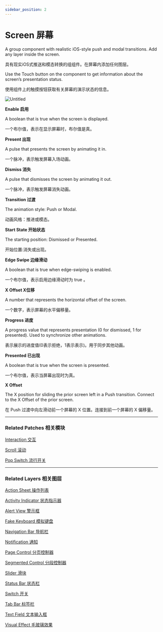 ```yaml
---
sidebar_position: 2
---
```


# Screen 屏幕

A group component with realistic iOS-style push and modal transitions. Add any layer inside the screen.

具有现实iOS式推送和模态转换的组组件。在屏幕内添加任何图层。

Use the Touch button on the component to get information about the screen’s presentation status.

使用组件上的触摸按钮获取有关屏幕的演示状态的信息。

![Untitled](https://s3.us-west-2.amazonaws.com/secure.notion-static.com/20b00a73-c84b-4645-b3d4-ea6834f6bb80/Untitled.png?X-Amz-Algorithm=AWS4-HMAC-SHA256&X-Amz-Content-Sha256=UNSIGNED-PAYLOAD&X-Amz-Credential=AKIAT73L2G45EIPT3X45%2F20220602%2Fus-west-2%2Fs3%2Faws4_request&X-Amz-Date=20220602T190748Z&X-Amz-Expires=86400&X-Amz-Signature=eacbb09344901d9e71d9d79aad302e9cfc514d473ba510703dc3e9dca3ff4834&X-Amz-SignedHeaders=host&response-content-disposition=filename%20%3D%22Untitled.png%22&x-id=GetObject)

**Enable 启用**

A boolean that is true when the screen is displayed.

一个布尔值，表示在显示屏幕时，布尔值是真。

**Present 出现**

A pulse that presents the screen by animating it in.

一个脉冲，表示触发屏幕入场动画。

**Dismiss 消失**

A pulse that dismisses the screen by animating it out.

一个脉冲，表示触发屏幕消失动画。

**Transition 过渡**

The animation style: Push or Modal.

动画风格：推进或模态。

**Start State 开始状态**

The starting position: Dismissed or Presented.

开始位置:消失或出现。

**Edge Swipe 边缘滑动**

A boolean that is true when edge-swiping is enabled.

一个布尔值，表示启用边缘滑动时为 true 。

**X Offset X位移**

A number that represents the horizontal offset of the screen.

一个数字，表示屏幕的水平偏移量。

**Progress 进度**

A progress value that represents presentation (0 for dismissed, 1 for presented). Used to synchronize other animations.

表示展示的进度值(0表示拒绝，1表示表示)。用于同步其他动画。

**Presented 已出现**

A boolean that is true when the screen is presented.

一个布尔值，表示当屏幕出现时为真。

**X Offset**

The X position for sliding the prior screen left in a Push transition. Connect to the X Offset of the prior screen.

在 Push 过渡中向左滑动前一个屏幕的 X 位置。连接到前一个屏幕的 X 偏移量。

------

### Related Patches 相关模块

[Interaction 交互](https://www.notion.so/Interaction-8cd3ac66434546eda4b4bcf8173958fc)

[Scroll 滚动](https://www.notion.so/Scroll-2f1508bfbec742279786513c26602209)

[Pop Switch 流行开关](https://www.notion.so/Pop-Switch-e83d8b2e102c466db20fbe80716861c3)

------

### Related Layers 相关图层

[Action Sheet 操作列表](https://www.notion.so/Action-Sheet-925afa64e9fa42a5b2a9374fb41f8dbc)

[Activity Indicator 状态指示器](https://www.notion.so/Activity-Indicator-98b85e24705347b1bc147511e19aca54)

[Alert View 警示框](https://www.notion.so/Alert-View-a05a8e1476e543919ccf453585ce8850)

[Fake Keyboard 模拟键盘](https://www.notion.so/Fake-Keyboard-bf839e8038924161b2ca5b401ebc6faf)

[Navigation Bar 导航栏](https://www.notion.so/Navigation-Bar-2465c6dafddd4a6baeef32d390b015d3)

[Notification 通知](https://www.notion.so/Notification-093ed757b8764a1c936d4c12d632fde7)

[Page Control 分页控制器](https://www.notion.so/Page-Control-b89791a9a0334256b622a5afacfe80ca)

[Segmented Control 分段控制器](https://www.notion.so/Segmented-Control-b1867e80759140748500b210f18f90e5)

[Slider 滑块](https://www.notion.so/Slider-db6e484091084d90a58cba409bb59e9a)

[Status Bar 状态栏](https://www.notion.so/Status-Bar-5aec10025d1b402f83d61811505d89c0)

[Switch 开关](https://www.notion.so/Switch-8e35180bcd1747a282e0b12af1095015)

[Tab Bar 标签栏](https://www.notion.so/Tab-Bar-12b5f2f77b1a42688677f942a9f1a2e7)

[Text Field 文本输入框](https://www.notion.so/Text-Field-35f7f23e5f714582ab1c7d7af511281b)

[Visual Effect 毛玻璃效果](https://www.notion.so/Visual-Effect-4df6115644d141dab240ae1a8f882c66)
